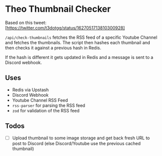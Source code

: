 # Theo Thumbnail Checker
Based on this tweet: [https://twitter.com/t3dotgg/status/1627051713810300928]

`/api/check-thumbnails` fetches the RSS feed of a specific Youtube Channel and fetches the thumbnails.
The script then hashes each thumbnail and then checks it against a previous hash in Redis.

If the hash is different it gets updated in Redis and a message is sent to a Discord webhook.

## Uses
- Redis via Upstash
- Discord Webhook
- Youtube Channel RSS Feed
- `rss-parser` for parsing the RSS feed
- `zod` for validation of the RSS feed

## Todos
- [ ] Upload thumbnail to some image storage and get back fresh URL to post to Discord (else Discord/Youtube use the previous cached thumbnail)
